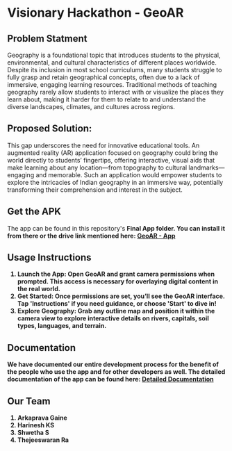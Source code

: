 # Visionary Hackathon - GeoAR

## Problem Statment
Geography is a foundational topic that introduces students to the physical, environmental, and cultural characteristics of different places worldwide. Despite its inclusion in most school curriculums, many students struggle to fully grasp and retain geographical concepts, often due to a lack of immersive, engaging learning resources. Traditional methods of teaching geography rarely allow students to interact with or visualize the places they learn about, making it harder for them to relate to and understand the diverse landscapes, climates, and cultures across regions.

## Proposed Solution:
This gap underscores the need for innovative educational tools. An augmented reality (AR) application focused on geography could bring the world directly to students’ fingertips, offering interactive, visual aids that make learning about any location—from topography to cultural landmarks—engaging and memorable. Such an application would empower students to explore the intricacies of Indian geography in an immersive way, potentially transforming their comprehension and interest in the subject.

## Get the APK
The app can be found in this repository's <b>Final App<b> folder. You can install it from there or the drive link mentioned here: [GeoAR - App](https://drive.google.com/drive/u/1/folders/1QNVoDRgRE2j0XtMhe5D_VXbh7ThTv6tO)


## Usage Instructions
1. <b>Launch the App:</b> Open GeoAR and grant camera permissions when prompted. This access is necessary for overlaying digital content in the real world.
2. <b>Get Started:</b> Once permissions are set, you’ll see the GeoAR interface. Tap 'Instructions' if you need guidance, or choose 'Start' to dive in!
3. <b>Explore Geography:</b> Grab any outline map and position it within the camera view to explore interactive details on rivers, capitals, soil types, languages, and terrain.

## Documentation
We have documented our entire development process for the benefit of the people who use the app and for other developers as well. The detailed documentation of the app can be found here: [Detailed Documentation
](https://docs.google.com/document/d/1ZllG0pYqRT3JGDbujZ5zkd--HMIg6iQH4XDgjPkxsaw/edit?usp=sharing)
## Our Team
1. Arkaprava Gaine
2. Harinesh KS
3. Shwetha S
4. Thejeeswaran Ra

 
